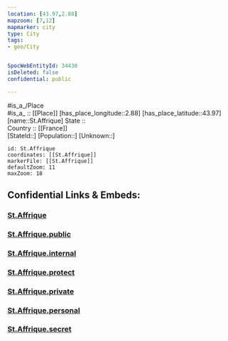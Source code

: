 ```yaml
---
location: [43.97,2.88] 
mapzoom: [7,12] 
mapmarker: city 
type: City
tags:
- geo/City


SpocWebEntityId: 34430
isDeleted: false
confidential: public

---
```

#is_a_/Place  
#is_a_ :: [[Place]] 
[has_place_longitude::2.88] 
[has_place_latitude::43.97] 
[name::St.Affrique] 
State ::  
Country :: [[France]]  
[StateId::] 
[Population::] 
[Unknown::] 


```leaflet
id: St.Affrique
coordinates: [[St.Affrique]] 
markerFile: [[St.Affrique]] 
defaultZoom: 11 
maxZoom: 18
```


## Confidential Links & Embeds: 

### [St.Affrique](/_Standards/Earth/Continent/Europe/Europe~West/France/regions~France/Occitanie/departments~Occitanie/Aveyron/communes~Aveyron/Millau/cities~Millau/St.Affrique.md) 

### [St.Affrique.public](/_public/Earth/Continent/Europe/Europe~West/France/regions~France/Occitanie/departments~Occitanie/Aveyron/communes~Aveyron/Millau/cities~Millau/St.Affrique.public.md) 

### [St.Affrique.internal](/_internal/Earth/Continent/Europe/Europe~West/France/regions~France/Occitanie/departments~Occitanie/Aveyron/communes~Aveyron/Millau/cities~Millau/St.Affrique.internal.md) 

### [St.Affrique.protect](/_protect/Earth/Continent/Europe/Europe~West/France/regions~France/Occitanie/departments~Occitanie/Aveyron/communes~Aveyron/Millau/cities~Millau/St.Affrique.protect.md) 

### [St.Affrique.private](/_private/Earth/Continent/Europe/Europe~West/France/regions~France/Occitanie/departments~Occitanie/Aveyron/communes~Aveyron/Millau/cities~Millau/St.Affrique.private.md) 

### [St.Affrique.personal](/_personal/Earth/Continent/Europe/Europe~West/France/regions~France/Occitanie/departments~Occitanie/Aveyron/communes~Aveyron/Millau/cities~Millau/St.Affrique.personal.md) 

### [St.Affrique.secret](/_secret/Earth/Continent/Europe/Europe~West/France/regions~France/Occitanie/departments~Occitanie/Aveyron/communes~Aveyron/Millau/cities~Millau/St.Affrique.secret.md)


